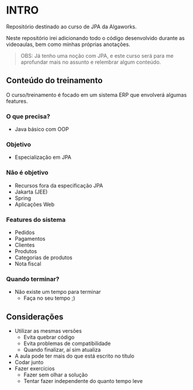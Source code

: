 # INTRO
Repositório destinado ao curso de JPA da Algaworks.

Neste repositório irei adicionando todo o código desenvolvido durante as videoaulas, bem como minhas próprias anotações.

> OBS: Já tenho uma noção com JPA, e este curso será para me aprofundar mais no assunto e relembrar algum conteúdo.

## Conteúdo do treinamento

O curso/treinamento é focado em um sistema ERP que envolverá algumas features.

### O que precisa?
- Java básico com OOP

### Objetivo
- Especialização em JPA

### Não é objetivo
- Recursos fora da especificação JPA
- Jakarta (JEE)
- Spring
- Aplicações Web

### Features do sistema
- Pedidos
- Pagamentos
- Clientes
- Produtos
- Categorias de produtos
- Nota fiscal

### Quando terminar?
- Não existe um tempo para terminar
    - Faça no seu tempo ;)

## Considerações
- Utilizar as mesmas versões
    - Evita quebrar código
    - Evita problemas de compatibilidade
    - Quando finalizar, aí sim atualiza
- A aula pode ter mais do que está escrito no título
- Codar junto
- Fazer exercícios
    - Fazer sem olhar a solução
    - Tentar fazer independente do quanto tempo leve
